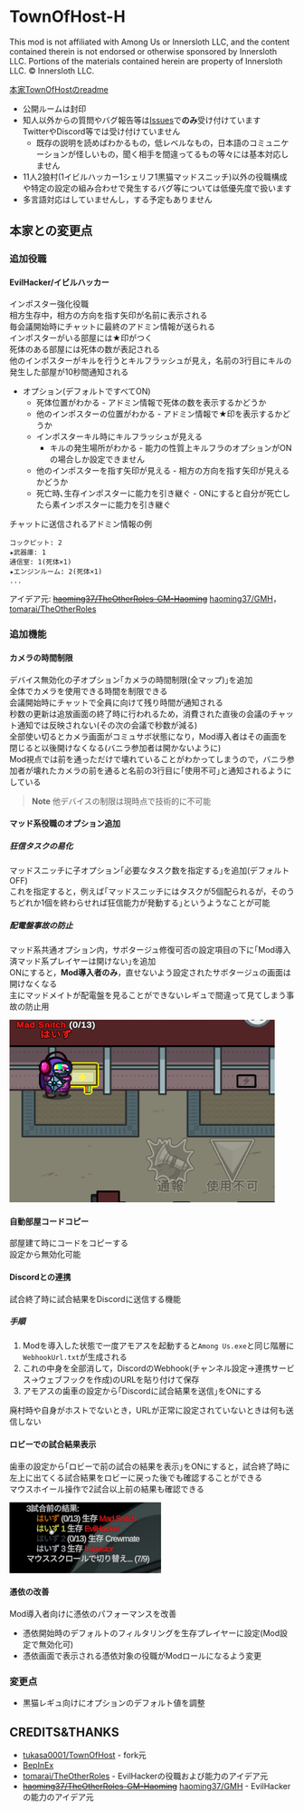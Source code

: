 # TownOfHost-H

This mod is not affiliated with Among Us or Innersloth LLC, and the content contained therein is not endorsed or otherwise sponsored by Innersloth LLC. Portions of the materials contained herein are property of Innersloth LLC. © Innersloth LLC.

[本家TownOfHostのreadme](https://github.com/tukasa0001/TownOfHost/blob/main/README.md#town-of-host)
- 公開ルームは封印
- 知人以外からの質問やバグ報告等は[Issues](https://github.com/Hyz-sui/TownOfHost-H/issues/new)で**のみ**受け付けています  
  TwitterやDiscord等では受け付けていません
  - 既存の説明を読めばわかるもの，低レベルなもの，日本語のコミュニケーションが怪しいもの，聞く相手を間違ってるもの等々には基本対応しません
- 11人2狼村(1イビルハッカー1シェリフ1黒猫マッドスニッチ)以外の役職構成や特定の設定の組み合わせで発生するバグ等については低優先度で扱います
- 多言語対応はしていませんし，する予定もありません

## 本家との変更点

### 追加役職

#### EvilHacker/イビルハッカー

インポスター強化役職  
相方生存中，相方の方向を指す矢印が名前に表示される  
毎会議開始時にチャットに最終のアドミン情報が送られる  
インポスターがいる部屋には★印がつく  
死体のある部屋には死体の数が表記される  
他のインポスターがキルを行うとキルフラッシュが見え，名前の3行目にキルの発生した部屋が10秒間通知される

* オプション(デフォルトですべてON)
  * 死体位置がわかる - アドミン情報で死体の数を表示するかどうか
  * 他のインポスターの位置がわかる - アドミン情報で★印を表示するかどうか
  * インポスターキル時にキルフラッシュが見える
    * キルの発生場所がわかる - 能力の性質上キルフラのオプションがONの場合しか設定できません
  * 他のインポスターを指す矢印が見える - 相方の方向を指す矢印が見えるかどうか
  * 死亡時､生存インポスターに能力を引き継ぐ - ONにすると自分が死亡したら素インポスターに能力を引き継ぐ

チャットに送信されるアドミン情報の例

```text
コックピット: 2
★武器庫: 1
通信室: 1(死体×1)
★エンジンルーム: 2(死体×1)
...
```

アイデア元: [~~haoming37/TheOtherRoles-GM-Haoming~~](https://github.com/haoming37/TheOtherRoles-GM-Haoming) [haoming37/GMH](https://github.com/haoming37/GMH)，[tomarai/TheOtherRoles](https://github.com/tomarai/TheOtherRoles/tree/dev-v3.4.x)

### 追加機能

#### カメラの時間制限

デバイス無効化の子オプション｢カメラの時間制限(全マップ)｣を追加  
全体でカメラを使用できる時間を制限できる  
会議開始時にチャットで全員に向けて残り時間が通知される  
秒数の更新は追放画面の終了時に行われるため，消費された直後の会議のチャット通知では反映されない(その次の会議で秒数が減る)  
全部使い切るとカメラ画面がコミュサボ状態になり，Mod導入者はその画面を閉じると以後開けなくなる(バニラ参加者は開かないように)  
Mod視点では前を通っただけで壊れていることがわかってしまうので，バニラ参加者が壊れたカメラの前を通ると名前の3行目に｢使用不可｣と通知されるようにしている

> **Note**
> 他デバイスの制限は現時点で技術的に不可能

#### マッド系役職のオプション追加

##### 狂信タスクの易化

マッドスニッチに子オプション｢必要なタスク数を指定する｣を追加(デフォルトOFF)  
これを指定すると，例えば｢マッドスニッチにはタスクが5個配られるが，そのうちどれか1個を終わらせれば狂信能力が発動する｣というようなことが可能

##### 配電盤事故の防止

マッド系共通オプション内，サボタージュ修復可否の設定項目の下に｢Mod導入済マッド系プレイヤーは開けない｣を追加  
ONにすると，**Mod導入者のみ**，直せないよう設定されたサボタージュの画面は開けなくなる  
主にマッドメイトが配電盤を見ることができないレギュで間違って見てしまう事故の防止用

![madmate_unusable.png](./Images/madmate_unusable.png)

#### 自動部屋コードコピー

部屋建て時にコードをコピーする  
設定から無効化可能

#### Discordとの連携

試合終了時に試合結果をDiscordに送信する機能

##### 手順

1. Modを導入した状態で一度アモアスを起動すると`Among Us.exe`と同じ階層に`WebhookUrl.txt`が生成される
2. これの中身を全部消して，DiscordのWebhook(チャンネル設定→連携サービス→ウェブフックを作成)のURLを貼り付けて保存
3. アモアスの歯車の設定から｢Discordに試合結果を送信｣をONにする

廃村時や自身がホストでないとき，URLが正常に設定されていないときは何も送信しない

#### ロビーでの試合結果表示

歯車の設定から｢ロビーで前の試合の結果を表示｣をONにすると，試合終了時に左上に出てくる試合結果をロビーに戻った後でも確認することができる  
マウスホイール操作で2試合以上前の結果も確認できる

![lobby_summary.png](./Images/lobby_summary.png)

#### 憑依の改善

Mod導入者向けに憑依のパフォーマンスを改善

* 憑依開始時のデフォルトのフィルタリングを生存プレイヤーに設定(Mod設定で無効化可)
* 憑依画面で表示される憑依対象の役職がModロールになるよう変更

### 変更点

* 黒猫レギュ向けにオプションのデフォルト値を調整

## CREDITS&THANKS

* [tukasa0001/TownOfHost](https://github.com/tukasa0001/TownOfHost) - fork元
* [BepInEx](https://github.com/BepInEx)
* [tomarai/TheOtherRoles](https://github.com/tomarai/TheOtherRoles/tree/dev-v3.4.x) - EvilHackerの役職および能力のアイデア元
* [~~haoming37/TheOtherRoles-GM-Haoming~~](https://github.com/haoming37/TheOtherRoles-GM-Haoming) [haoming37/GMH](https://github.com/haoming37/GMH) - EvilHackerの能力のアイデア元
